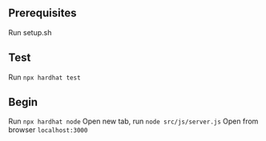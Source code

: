 ## Prerequisites
Run setup.sh

## Test
Run `npx hardhat test`

## Begin
Run `npx hardhat node`
Open new tab, run `node src/js/server.js`
Open from browser `localhost:3000`
